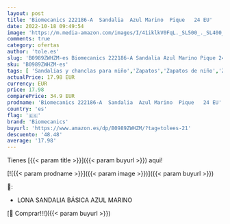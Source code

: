 ```yaml
---
layout: post
title: 'Biomecanics 222186-A  Sandalia  Azul Marino  Pique   24 EU'
date: 2022-10-18 09:49:54
image: 'https://m.media-amazon.com/images/I/41iklkV0FqL._SL500_._SL400_.jpg'
comments: true
category: ofertas
author: 'tole.es'
slug: 'B0989ZWHZM-es Biomecanics 222186-A Sandalia Azul Marino Pique 24 EU'
sku: 'B0989ZWHZM-es'
tags: [ 'Sandalias y chanclas para niño','Zapatos','Zapatos de niño','Zapatos y complementos','biomecanics','sandalia','🇪🇸', ]
actualPrice: 17.98 EUR
currency: EUR
price: 17.98
comparePrice: 34.9 EUR
prodname: 'Biomecanics 222186-A  Sandalia  Azul Marino  Pique   24 EU'
country: 'es'
flag: '🇪🇸'
brand: 'Biomecanics'
buyurl: 'https://www.amazon.es/dp/B0989ZWHZM/?tag=tolees-21'
descuento: '48.48'
average: '17.98'
---
```


Tienes [{{< param title >}}]({{< param buyurl >}}) aqui!

[![{{< param prodname >}}]({{< param image >}})]({{< param buyurl >}})

🔎:

- LONA SANDALIA BÁSICA AZUL MARINO

[🛒 Comprar!!!]({{< param buyurl >}})
